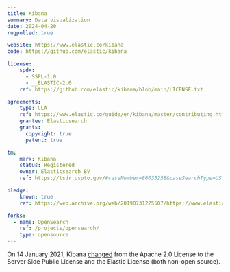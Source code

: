 ```yaml
---
title: Kibana
summary: Data visualization
date: 2024-04-20
rugpulled: true

website: https://www.elastic.co/kibana
code: https://github.com/elastic/kibana

license:
    spdx:
      - SSPL-1.0
      - __ELASTIC-2.0
    ref: https://github.com/elastic/kibana/blob/main/LICENSE.txt

agreements:
    type: CLA
    ref: https://www.elastic.co/guide/en/kibana/master/contributing.html#signing-contributor-agreement
    grantee: Elasticsearch
    grants:
      copyright: true
      patent: true

tm:
    mark: Kibana
    status: Registered
    owner: Elasticsearch BV
    ref: https://tsdr.uspto.gov/#caseNumber=86035258&caseSearchType=US_APPLICATION&caseType=DEFAULT&searchType=statusSearch

pledge:
    known: true
    ref: https://web.archive.org/web/20190731225507/https://www.elastic.co/what-is/open-x-pack

forks:
  - name: OpenSearch
    ref: /projects/opensearch/
    type: opensource
---
```

On 14 January 2021, Kibana [changed](https://www.elastic.co/blog/licensing-change) from the Apache 2.0 License to the Server Side Public License and the Elastic License (both non-open source).
